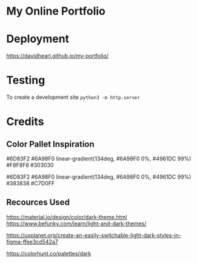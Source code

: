 # My Online Portfolio

# Deployment
https://davidhearl.github.io/my-portfolio/

# Testing
To create a development site ```python3 -m http.server```

# Credits

## Color Pallet Inspiration
#6D83F2
#6A98F0
linear-gradient(134deg, #6A98F0 0%, #4961DC 99%)
#F8F8F8
#303030

#6D83F2
#6A98F0
linear-gradient(134deg, #6A98F0 0%, #4961DC 99%)
#383838
#C7D0FF

## Recources Used
https://material.io/design/color/dark-theme.html
https://www.befunky.com/learn/light-and-dark-themes/

https://uxplanet.org/create-an-easily-switchable-light-dark-styles-in-figma-ffee3cd542a7

https://colorhunt.co/palettes/dark
